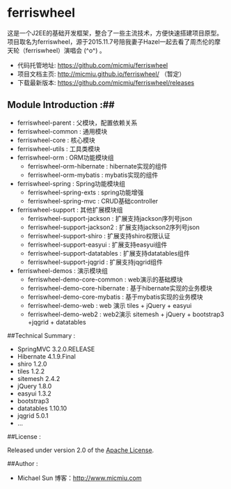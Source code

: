 # ferriswheel #

这是一个J2EE的基础开发框架，整合了一些主流技术，方便快速搭建项目原型。
项目取名为ferriswheel，源于2015.11.7号陪我妻子Hazel一起去看了周杰伦的摩天轮（ferriswheel）演唱会 (^o^) 。

* 代码托管地址: https://github.com/micmiu/ferriswheel
* 项目文档主页: http://micmiu.github.io/ferriswheel/ （暂定）
* 下载最新版本: https://github.com/micmiu/ferriswheel/releases

## Module Introduction :##

* ferriswheel-parent  	: 父模块，配置依赖关系
* ferriswheel-common  	: 通用模块
* ferriswheel-core	  	: 核心模块
* ferriswheel-utils   	: 工具类模块
* ferriswheel-orm   	: ORM功能模块组
	* ferriswheel-orm-hibernate 	: hibernate实现的组件
	* ferriswheel-orm-mybatis 		: mybatis实现的组件
* ferriswheel-spring   	: Spring功能模块组
	* ferriswheel-spring-exts		: spring功能增强
	* ferriswheel-spring-mvc		: CRUD基础controller
* ferriswheel-support	: 其他扩展模块组
	* ferriswheel-support-jackson		: 扩展支持jackson序列号json
	* ferriswheel-support-jackson2		: 扩展支持jackson2序列号json
	* ferriswheel-support-shiro			: 扩展支持shiro权限认证
	* ferriswheel-support-easyui		: 扩展支持easyui组件
	* ferriswheel-support-datatables	: 扩展支持datatables组件
	* ferriswheel-support-jqgrid 		: 扩展支持jqgrid组件
* ferriswheel-demos		: 演示模块组
	* ferriswheel-demo-core-common		: web演示的基础模块
	* ferriswheel-demo-core-hibernate	: 基于hibernate实现的业务模块
	* ferriswheel-demo-core-mybatis		: 基于mybatis实现的业务模块
	* ferriswheel-demo-web				: web 演示 tiles + jQuery + easyui
	* ferriswheel-demo-web2				: web2演示 sitemesh + jQuery + bootstrap3 +jqgrid + datatables

##Technical Summary :

* SpringMVC 3.2.0.RELEASE
* Hibernate 4.1.9.Final
* shiro 1.2.0
* tiles 1.2.2
* sitemesh 2.4.2
* jQuery 1.8.0
* easyui 1.3.2
* bootstrap3
* datatables 1.10.10
* jqgrid 5.0.1
* ...

##License :

Released under version 2.0 of the [Apache License].

[Apache License]: http://www.apache.org/licenses/LICENSE-2.0

##Author :
* Michael Sun 博客：http://www.micmiu.com